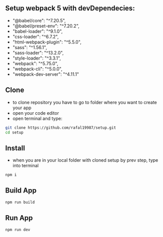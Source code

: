 ## Setup webpack 5 with devDependecies:

- "@babel/core": "^7.20.5",
- "@babel/preset-env": "^7.20.2",
- "babel-loader": "^9.1.0",
- "css-loader": "^6.7.2",
- "html-webpack-plugin": "^5.5.0",
- "sass": "^1.56.1",
- "sass-loader": "^13.2.0",
- "style-loader": "^3.3.1",
- "webpack": "^5.75.0",
- "webpack-cli": "^5.0.0",
- "webpack-dev-server": "^4.11.1"

## Clone

- to clone repository you have to go to folder where you want to create your app
- open your code editor
- open terminal and type:
```bash
git clone https://github.com/rafal19987/setup.git
cd setup
```

## Install

- when you are in your local folder with cloned setup by prev step, type into terminal
```bash 
npm i
```

## Build App

```bash
npm run build
```

## Run App

```bash
npm run dev
```
